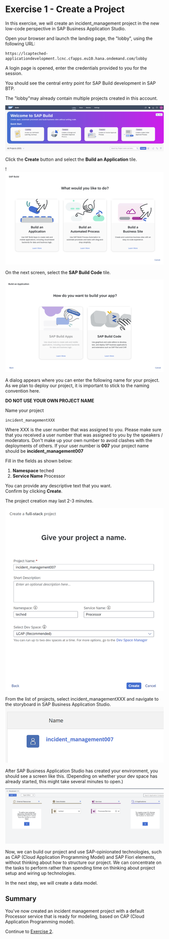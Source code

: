 # Exercise 1 - Create a Project

In this exercise, we will create an incident_management project in the new low-code perspective in SAP Business Application Studio.

Open your browser and launch the landing page, the "lobby", using the following URL:
```URL
https://lcapteched-applicationdevelopment.lcnc.cfapps.eu10.hana.ondemand.com/lobby
```
A login page is opened, enter the credentials provided to you for the session.

You should see the central entry point for SAP Build development in SAP BTP.

The "lobby"may already contain multiple projects created in this account.

![](/exercises/Ex1/images/Lobby.png)

Click the **Create** button and select the **Build an Application** tile. 

!![](/exercises/Ex1/images/BuildApplication.png)

On the next screen, select the **SAP Build Code** tile.

![](/exercises/Ex1/images/BuildCode.png)

A dialog appears where you can enter the following name for your project. As we plan to deploy our project, it is important to stick to the naming convention here.  


**DO NOT USE YOUR OWN PROJECT NAME**  

Name your project   
```
incident_managementXXX
```
Where XXX is the user number that was assigned to you. Please make sure that you received a user number that was assigned to you by the speakers / moderators. Don't make up your own number to avoid clashes with the deployments of others. If your user number is **007** your project name should be **incident_management007**

Fill in the fields as shown below:
1. **Namespace**	teched
2. **Service Name**	Processor
   
You can provide any descriptive text that you want.  
Confirm by clicking **Create**. 

The project creation may last 2-3 minutes.

![](/exercises/Ex1/images/FullStack.png)

From the list of projects, select incident_managementXXX and navigate to the storyboard in SAP Business Application Studio.
![](/exercises/Ex1/images/ProjectLink.png)

After SAP Business Application Studio has created your environment, you should see a screen like this. (Depending on whether your dev space has already started, this might take several minutes to open.)

![](/exercises/Ex1/images/ProjectCreated.png)

Now, we can build our project and use SAP-opinionated technologies, such as CAP (Cloud Application Programming Model) and SAP Fiori elements, without thinking about how to structure our project. We can concentrate on the tasks to perform rather than spending time on thinking about project setup and wiring up technologies.

In the next step, we will create a data model.

## Summary

You've now created an incident management project with a default Processor service that is ready for modeling, based on CAP (Cloud Application Programming model).

Continue to [Exercise 2](../Ex2/README.md).

